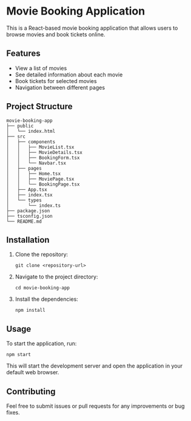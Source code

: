 # Movie Booking Application

This is a React-based movie booking application that allows users to browse movies and book tickets online.

## Features

- View a list of movies
- See detailed information about each movie
- Book tickets for selected movies
- Navigation between different pages

## Project Structure

```
movie-booking-app
├── public
│   └── index.html
├── src
│   ├── components
│   │   ├── MovieList.tsx
│   │   ├── MovieDetails.tsx
│   │   ├── BookingForm.tsx
│   │   └── Navbar.tsx
│   ├── pages
│   │   ├── Home.tsx
│   │   ├── MoviePage.tsx
│   │   └── BookingPage.tsx
│   ├── App.tsx
│   ├── index.tsx
│   └── types
│       └── index.ts
├── package.json
├── tsconfig.json
└── README.md
```

## Installation

1. Clone the repository:
   ```
   git clone <repository-url>
   ```
2. Navigate to the project directory:
   ```
   cd movie-booking-app
   ```
3. Install the dependencies:
   ```
   npm install
   ```

## Usage

To start the application, run:
```
npm start
```
This will start the development server and open the application in your default web browser.

## Contributing

Feel free to submit issues or pull requests for any improvements or bug fixes.